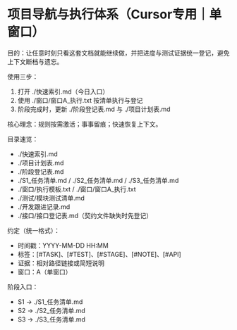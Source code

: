 # 项目导航与执行体系（Cursor专用｜单窗口）

目的：让任意时刻只看这套文档就能继续做，并把进度与测试证据统一登记，避免上下文断档与遗忘。

使用三步：
1) 打开 ./快速索引.md（今日入口）
2) 使用 ./窗口/窗口A_执行.txt 按清单执行与登记
3) 阶段完成时，更新 ./阶段登记表.md 与 ./项目计划表.md

核心理念：规则按需激活；事事留痕；快速恢复上下文。

目录速览：
- ./快速索引.md
- ./项目计划表.md
- ./阶段登记表.md
- ./S1_任务清单.md / ./S2_任务清单.md / ./S3_任务清单.md
- ./窗口/执行模板.txt / ./窗口/窗口A_执行.txt
- ./测试/模块测试清单.md
- ./开发跟进记录.md
- ./接口/接口登记表.md（契约文件缺失时先登记）

约定（统一格式）：
- 时间戳：YYYY-MM-DD HH:MM
- 标签：[#TASK]、[#TEST]、[#STAGE]、[#NOTE]、[#API]
- 证据：相对路径链接或简短说明
- 窗口：A（单窗口）

阶段入口：
- S1 → ./S1_任务清单.md
- S2 → ./S2_任务清单.md
- S3 → ./S3_任务清单.md


